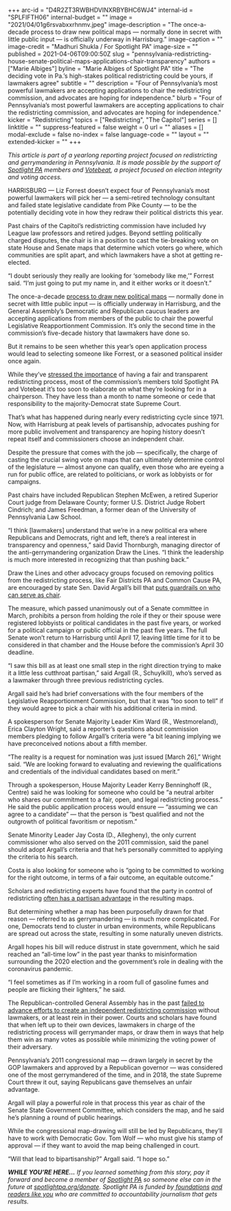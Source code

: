 +++
arc-id = "D4R2ZT3RWBHDVINXRBYBHC6WJ4"
internal-id = "SPLFIFTH06"
internal-budget = ""
image = "2021/04/01g6rsvabxxrhnmv.jpeg"
image-description = "The once-a-decade process to draw new political maps — normally done in secret with little public input — is officially underway in Harrisburg."
image-caption = ""
image-credit = "Madhuri Shukla / For Spotlight PA"
image-size = ""
published = 2021-04-06T09:00:50Z
slug = "pennsylvania-redistricting-house-senate-political-maps-applications-chair-transparency"
authors = ["Marie Albiges"]
byline = "Marie Albiges of Spotlight PA"
title = "The deciding vote in Pa.’s high-stakes political redistricting could be yours, if lawmakers agree"
subtitle = ""
description = "Four of Pennsylvania’s most powerful lawmakers are accepting applications to chair the redistricting commission, and advocates are hoping for independence."
blurb = "Four of Pennsylvania’s most powerful lawmakers are accepting applications to chair the redistricting commission, and advocates are hoping for independence."
kicker = "Redistricting"
topics = ["Redistricting", "The Capitol"]
series = []
linktitle = ""
suppress-featured = false
weight = 0
url = ""
aliases = []
modal-exclude = false
no-index = false
language-code = ""
layout = ""
extended-kicker = ""
+++

<i>This article is part of a yearlong reporting project focused on redistricting and gerrymandering in Pennsylvania. It is made possible by the support of </i><a href="https://www.spotlightpa.org/"><i>Spotlight PA</i></a><i> members and </i><a href="https://votebeat.org/"><i>Votebeat</i></a><i>, a project focused on election integrity and voting access.</i>

HARRISBURG — Liz Forrest doesn’t expect four of Pennsylvania’s most powerful lawmakers will pick her — a semi-retired technology consultant and failed state legislative candidate from Pike County — to be the potentially deciding vote in how they redraw their political districts this year.

Past chairs of the Capitol’s redistricting commission have included Ivy League law professors and retired judges. Beyond settling politically charged disputes, the chair is in a position to cast the tie-breaking vote on state House and Senate maps that determine which voters go where, which communities are split apart, and which lawmakers have a shot at getting re-elected.

“I doubt seriously they really are looking for ‘somebody like me,’” Forrest said. “I’m just going to put my name in, and it either works or it doesn’t.”

<script src="https://www.spotlightpa.org/embed.js" async></script><div data-spl-embed-version="1" data-spl-src="https://www.spotlightpa.org/embeds/newsletter/"></div>

The once-a-decade <a href="https://www.spotlightpa.org/news/2021/01/pennsylvania-redistricting-gerrymandering-2021-explainer/">process to draw new political maps</a> — normally done in secret with little public input — is officially underway in Harrisburg, and the General Assembly’s Democratic and Republican caucus leaders are accepting applications from members of the public to chair the powerful Legislative Reapportionment Commission. It’s only the second time in the commission’s five-decade history that lawmakers have done so.

But it remains to be seen whether this year’s open application process would lead to selecting someone like Forrest, or a seasoned political insider once again.

While they’ve <a href="https://www.redistricting.state.pa.us/commission/article/1045">stressed the importance</a> of having a fair and transparent redistricting process, most of the commission’s members told Spotlight PA and Votebeat it’s too soon to elaborate on what they’re looking for in a chairperson. They have less than a month to name someone or cede that responsibility to the majority-Democrat state Supreme Court.

That’s what has happened during nearly every redistricting cycle since 1971. Now, with Harrisburg at peak levels of partisanship, advocates pushing for more public involvement and transparency are hoping history doesn’t repeat itself and commissioners choose an independent chair.

Despite the pressure that comes with the job — specifically, the charge of casting the crucial swing vote on maps that can ultimately determine control of the legislature — almost anyone can qualify, even those who are eyeing a run for public office, are related to politicians, or work as lobbyists or for campaigns.

Past chairs have included Republican Stephen McEwen, a retired Superior Court judge from Delaware County; former U.S. District Judge Robert Cindrich; and James Freedman, a former dean of the University of Pennsylvania Law School.

“I think [lawmakers] understand that we’re in a new political era where Republicans and Democrats, right and left, there’s a real interest in transparency and openness,” said David Thornburgh, managing director of the anti-gerrymandering organization Draw the Lines. “I think the leadership is much more interested in recognizing that than pushing back.”

<script src="https://www.spotlightpa.org/embed.js" async></script><div data-spl-embed-version="1" data-spl-src="https://www.spotlightpa.org/embeds/tips/?tip_text=Are%20you%20interested%20in%20serving%20as%20the%20chair%20of%20the%20Legislative%20Reapportionment%20Commission%3F%20We%20want%20to%20hear%20from%20you."></div>

Draw the Lines and other advocacy groups focused on removing politics from the redistricting process, like Fair Districts PA and Common Cause PA, are encouraged by state Sen. David Argall’s bill that <a href="https://www.legis.state.pa.us/cfdocs/billinfo/billinfo.cfm?syear=2021&sind=0&body=S&type=B&bn=0441">puts guardrails on who can serve as chair</a>.

The measure, which passed unanimously out of a Senate committee in March, prohibits a person from holding the role if they or their spouse were registered lobbyists or political candidates in the past five years, or worked for a political campaign or public official in the past five years. The full Senate won’t return to Harrisburg until April 17, leaving little time for it to be considered in that chamber and the House before the commission’s April 30 deadline.

“I saw this bill as at least one small step in the right direction trying to make it a little less cutthroat partisan,” said Argall (R., Schuylkill), who’s served as a lawmaker through three previous redistricting cycles.

Argall said he’s had brief conversations with the four members of the Legislative Reapportionment Commission, but that it was “too soon to tell” if they would agree to pick a chair with his additional criteria in mind.

A spokesperson for Senate Majority Leader Kim Ward (R., Westmoreland), Erica Clayton Wright, said a reporter’s questions about commission members pledging to follow Argall’s criteria were “a bit leaning implying we have preconceived notions about a fifth member.

“The reality is a request for nomination was just issued [March 26],” Wright said. “We are looking forward to evaluating and reviewing the qualifications and credentials of the individual candidates based on merit.”

Through a spokesperson, House Majority Leader Kerry Benninghoff (R., Centre) said he was looking for someone who could be “a neutral arbiter who shares our commitment to a fair, open, and legal redistricting process.” He said the public application process would ensure — “assuming we can agree to a candidate” — that the person is “best qualified and not the outgrowth of political favoritism or nepotism.”

<script src="https://www.spotlightpa.org/embed.js" async></script><div data-spl-embed-version="1" data-spl-src="https://www.spotlightpa.org/embeds/donate/?teaser_text=If%20you%20learned%20something%20from%20this%20report%2C%20pay%20it%20forward%20and%20become%20a%20member%20of%20Spotlight%20PA%20so%20someone%20else%20can%20in%20the%20future.&cta_text=CLICK%20TO%20CONTRIBUTE&eyebrow_text=WHILE%20YOU'RE%20HERE..."></div>

Senate Minority Leader Jay Costa (D., Allegheny), the only current commissioner who also served on the 2011 commission, said the panel should adopt Argall’s criteria and that he’s personally committed to applying the criteria to his search.

Costa is also looking for someone who is “going to be committed to working for the right outcome, in terms of a fair outcome, an equitable outcome.”

Scholars and redistricting experts have found that the party in control of redistricting <a href="https://www.tandfonline.com/doi/pdf/10.1080/2330443X.2020.1806762?needAccess=true">often has a partisan advantage</a> in the resulting maps.

But determining whether a map has been purposefully drawn for that reason — referred to as gerrymandering — is much more complicated. For one, Democrats tend to cluster in urban environments, while Republicans are spread out across the state, resulting in some naturally uneven districts.

Argall hopes his bill will reduce distrust in state government, which he said reached an “all-time low” in the past year thanks to misinformation surrounding the 2020 election and the government’s role in dealing with the coronavirus pandemic.

“I feel sometimes as if I’m working in a room full of gasoline fumes and people are flicking their lighters,” he said.

The Republican-controlled General Assembly has in the past <a href="https://www.spotlightpa.org/news/2020/07/redistricting-gerrymandering-pennsylvania-maps-fair-districts/">failed to advance efforts to create an independent redistricting commission</a> without lawmakers, or at least rein in their power. Courts and scholars have found that when left up to their own devices, lawmakers in charge of the redistricting process will gerrymander maps, or draw them in ways that help them win as many votes as possible while minimizing the voting power of their adversary.

Pennsylvania’s 2011 congressional map — drawn largely in secret by the GOP lawmakers and approved by a Republican governor — was considered one of the most gerrymandered of the time, and in 2018, the state Supreme Court threw it out, saying Republicans gave themselves an unfair advantage.

Argall will play a powerful role in that process this year as chair of the Senate State Government Committee, which considers the map, and he said he’s planning a round of public hearings.

While the congressional map-drawing will still be led by Republicans, they’ll have to work with Democratic Gov. Tom Wolf — who must give his stamp of approval — if they want to avoid the map being challenged in court.

“Will that lead to bipartisanship?” Argall said. “I hope so.”

<i><b>WHILE YOU’RE HERE...</b></i><i> If you learned something from this story, pay it forward and become a member of </i><a href="https://www.spotlightpa.org/"><i>Spotlight PA</i></a><i> so someone else can in the future at </i><a href="http://spotlightpa.org/donate"><i>spotlightpa.org/donate</i></a><i>. Spotlight PA is funded by</i><a href="https://www.spotlightpa.org/support"><i> foundations</i></a><i> </i><a href="https://www.spotlightpa.org/support"><i>and readers like you</i></a><i> who are committed to accountability journalism that gets results.</i>
